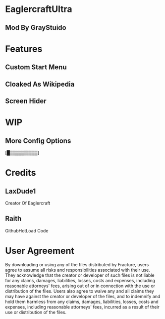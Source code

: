 # EaglercraftUltra
Mod By GrayStuido
--

# Features

Custom Start Menu
--

Cloaked As Wikipedia
--

Screen Hider
--

# WIP

More Config Options
--
[█▒▒▒▒▒▒▒▒▒]


# Credits

LaxDude1
--
Creator Of Eaglercraft

Raith
--
GithubHotLoad Code


# User Agreement
By downloading or using any of the files distributed by Fracture, 
users agree to assume all risks and responsibilities associated with their use.
They acknowledge that the creator or developer of such files is not liable for any
claims, damages, liabilities, losses, costs and expenses, including reasonable attorneys' fees, 
arising out of or in connection with the use or distribution of the files.
Users also agree to waive any and all claims they may have against the creator or developer of the files,
and to indemnify and hold them harmless from any claims, damages, liabilities, losses, costs and expenses,
including reasonable attorneys' fees, incurred as a result of their use or distribution of the files.
